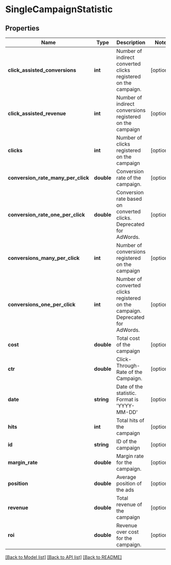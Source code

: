 # SingleCampaignStatistic

## Properties
Name | Type | Description | Notes
------------ | ------------- | ------------- | -------------
**click_assisted_conversions** | **int** | Number of indirect converted clicks registered on the campaign. | [optional] 
**click_assisted_revenue** | **int** | Number of indirect conversions registered on the campaign | [optional] 
**clicks** | **int** | Number of clicks registered on the campaign | [optional] 
**conversion_rate_many_per_click** | **double** | Conversion rate of the campaign. | [optional] 
**conversion_rate_one_per_click** | **double** | Conversion rate based on converted clicks. Deprecated for AdWords. | [optional] 
**conversions_many_per_click** | **int** | Number of conversions registered on the campaign | [optional] 
**conversions_one_per_click** | **int** | Number of converted clicks registered on the campaign. Deprecated for AdWords. | [optional] 
**cost** | **double** | Total cost of the campaign | [optional] 
**ctr** | **double** | Click-Through-Rate of the Campaign. | [optional] 
**date** | **string** | Date of the statistic. Format is &#39;YYYY-MM-DD&#39; | [optional] 
**hits** | **int** | Total hits of the campaign | [optional] 
**id** | **string** | ID of the campaign | [optional] 
**margin_rate** | **double** | Margin rate for the campaign. | [optional] 
**position** | **double** | Average position of the ads | [optional] 
**revenue** | **double** | Total revenue of the campaign | [optional] 
**roi** | **double** | Revenue over cost for the campaign. | [optional] 

[[Back to Model list]](../README.md#documentation-for-models) [[Back to API list]](../README.md#documentation-for-api-endpoints) [[Back to README]](../README.md)


